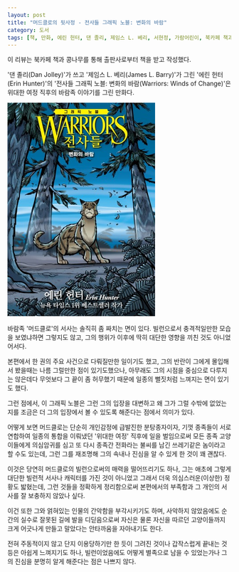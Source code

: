 ```yaml
---
layout: post
title: "머드클로의 뒷사정 - 전사들 그래픽 노블: 변화의 바람"
category: 도서
tags: [책, 만화, 에린 헌터, 댄 졸리, 제임스 L. 베리, 서현정, 가람어린이, 북카페 책과 콩나무, 서평]
---
```


<div class="im im-info">
이 리뷰는 북카페 책과 콩나무를 통해 출판사로부터 책을 받고 작성했다.
</div>

'댄 졸리(Dan Jolley)'가 쓰고
'제임스 L. 베리(James L. Barry)'가 그린
'에린 헌터(Erin Hunter)'의
'전사들 그래픽 노블: 변화의 바람(Warriors: Winds of Change)'은
위대한 여정 직후의 바람족 이야기를 그린 만화다.

![표지](/images/comic/warriors-graphic-novel-winds-of-change-comic-book.jpg)

바람족 '머드클로'의 서사는 솔직히 좀 짜치는 면이 있다.
빌런으로서 충격적일만한 모습을 보였냐하면 그렇지도 않고,
그의 행위가 이후에 딱히 대단한 영향을 끼친 것도 아니었어서다.

본편에서 한 권의 주요 사건으로 다뤄질만한 일이기도 했고,
그의 반란이 그에게 몰입해서 봤을때는 나름 그럴만한 점이 있기도했으나,
아무래도 그의 시점을 중심으로 다루지는 않은데다
무엇보다 그 끝이 좀 허무했기 때문에
일종의 뻘짓처럼 느껴지는 면이 있기도 했다.

그런 점에서, 이 그래픽 노블은 그런 그의 입장을 대변하고
왜 그가 그럴 수밖에 없었는지를
조금은 더 그의 입장에서 볼 수 있도록 해준다는 점에서 의미가 있다.

어떻게 보면 머드클로는 단순히 개인감정에 급발진한 분탕종자이자,
기껏 종족들이 서로 연합하여 일종의 통합을 이뤄냈던 '위대한 여정' 직후에 일을 벌임으로써
모든 종족 고양이들에게 의심암귀를 심고
또 다시 종족간 전화라는 불씨를 남긴 쓰레기같은 놈이라고 할 수도 있는데,
그런 그를 재조명해
그의 속내나 진심을 알 수 있게 한 것이 꽤 괜찮다.

이것은 당연히 머드클로의 빌런으로써의 매력을 떨어뜨리기도 하나,
그는 애초에 그렇게 대단한 빌런적 서사나 캐릭터를 가진 것이 아니었고
그래서 더욱 의심스러운(이상한) 정황도 밟혔는데,
그런 것들을 정확하게 정리함으로써 본편에서의 부족함과 그 개인의 서사를 잘 보충하지 않았나 싶다.

이건 또한 그와 얽혀있는 인물의 간악함을 부각시키기도 하며,
사악하지 않았음에도 순간의 실수로 잘못된 길에 발을 디딛음으로써
자신은 물론 자신을 따르던 고양이들까지 크게 어긋나게 만들고 말았다는 안타까움을 자아내기도 한다.

전혀 주동적이지 않고 단지 이용당하기만 한 듯이 그려진 것이나
갑작스럽게 끝내는 것 등은 아쉽게 느껴지기도 하나,
빌런이었음에도 어떻게 별족으로 남을 수 있었는가나
그의 진심을 분명히 알게 해준다는 점은 나쁘지 않다.
